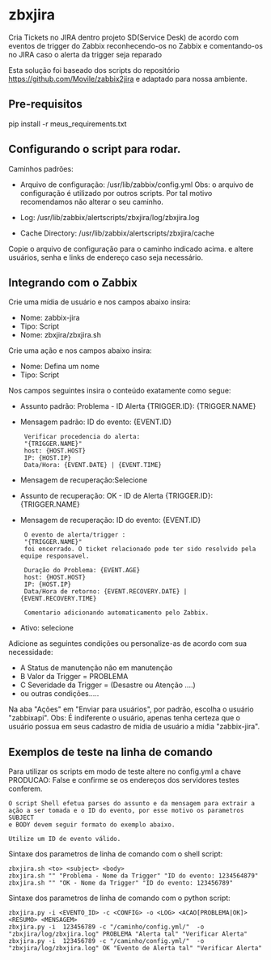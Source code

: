 # zbxjira

Cria Tickets no JIRA dentro projeto SD(Service Desk) de acordo com eventos de trigger do Zabbix
reconhecendo-os no Zabbix e comentando-os no JIRA caso o alerta da trigger seja reparado  

Esta solução foi baseado dos scripts do repositório https://github.com/Movile/zabbix2jira
e adaptado para nossa ambiente.

## Pre-requisitos

pip install -r meus_requirements.txt

## Configurando o script para rodar.

Caminhos padrões:

- Arquivo de configuração: /usr/lib/zabbix/config.yml
  Obs: o arquivo de configuração é utilizado por outros
  scripts. Por tal motivo recomendamos não alterar o seu caminho.
    
- Log: /usr/lib/zabbix/alertscripts/zbxjira/log/zbxjira.log
- Cache Directory: /usr/lib/zabbix/alertscripts/zbxjira/cache
  

Copie o arquivo de configuração para o caminho indicado acima.
e altere usuários, senha e links de endereço caso seja necessário.

## Integrando com o Zabbix 

Crie uma mídia de usuário e nos campos abaixo insira:
*  Nome: zabbix-jira
*  Tipo: Script
*  Nome: zbxjira/zbxjira.sh

Crie uma ação e nos campos abaixo insira:
*  Nome: Defina um nome
*  Tipo: Script

Nos campos seguintes insira o conteúdo exatamente como segue:
*  Assunto padrão: 
		Problema - ID Alerta {TRIGGER.ID}: {TRIGGER.NAME}
*  Mensagem padrão: 
		ID do evento: {EVENT.ID}

		Verificar procedencia do alerta:
		"{TRIGGER.NAME}"
		host: {HOST.HOST}
		IP: {HOST.IP}
		Data/Hora: {EVENT.DATE} | {EVENT.TIME}

*  Mensagem de recuperação:Selecione
*  Assunto de recuperação: 
		OK - ID de Alerta {TRIGGER.ID}: {TRIGGER.NAME}
*  Mensagem de recuperação:
		ID do evento: {EVENT.ID}

		O evento de alerta/trigger :
		"{TRIGGER.NAME}"
		foi encerrado. O ticket relacionado pode ter sido resolvido pela equipe responsavel. 

		Duração do Problema: {EVENT.AGE}
		host: {HOST.HOST}
		IP: {HOST.IP}
		Data/Hora de retorno: {EVENT.RECOVERY.DATE} | {EVENT.RECOVERY.TIME}

		Comentario adicionando automaticamento pelo Zabbix.

*  Ativo: selecione

Adicione as seguintes condições ou personalize-as de acordo com 
sua necessidade:

* A Status de manutenção não em manutenção
* B Valor da Trigger = PROBLEMA
* C Severidade da Trigger = (Desastre ou Atenção ....)
* ou outras condições.....

Na aba "Ações" em "Enviar para usuários", por padrão, escolha o usuário "zabbixapi".
Obs: É indiferente o usuário, apenas tenha certeza que o usuário possua em seus cadastro 
de mídia de usuário a mídia "zabbix-jira".

Exemplos de teste na linha de comando
------------------------------------
Para utilizar os scripts em modo de teste altere no config.yml
a chave PRODUCAO: False e confirme se os endereços dos servidores
testes conferem.

	O script Shell efetua parses do assunto e da mensagem para extrair a
	ação a ser tomada e o ID do evento, por esse motivo os parametros SUBJECT 
	e BODY devem seguir formato do exemplo abaixo.  

	Utilize um ID de evento válido.

Sintaxe dos parametros de linha de comando
com o shell script:

	zbxjira.sh <to> <subject> <body> 
	zbxjira.sh "" "Problema - Nome da Trigger" "ID do evento: 1234564879"
	zbxjira.sh "" "OK - Nome da Trigger" "ID do evento: 123456789" 
  

Sintaxe dos parametros de linha de comando
com o python script:

	zbxjira.py -i <EVENTO_ID> -c <CONFIG> -o <LOG> <ACAO[PROBLEMA|OK]> <RESUMO> <MENSAGEM> 
	zbxjira.py -i  123456789 -c "/caminho/config.yml/"  -o "zbxjira/log/zbxjira.log" PROBLEMA "Alerta tal" "Verificar Alerta" 
	zbxjira.py -i  123456789 -c "/caminho/config.yml/"  -o "zbxjira/log/zbxjira.log" OK "Evento de Alerta tal" "Verificar Alerta" 





